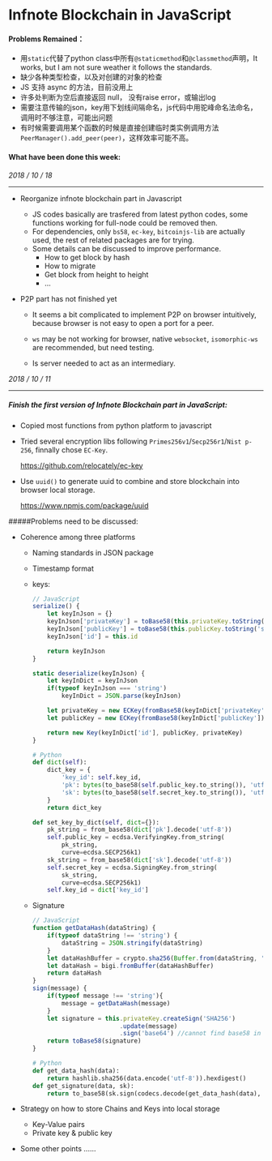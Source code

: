 # Infnote Blockchain in JavaScript



#### Problems Remained：

* 用`static`代替了python class中所有`@staticmethod`和`@classmethod`声明，It works, but I am not sure weather it follows the standards.
* 缺少各种类型检查，以及对创建的对象的检查
* JS 支持 async 的方法，目前没用上
* 许多处判断为空后直接返回 null， 没有raise error，或输出log
* 需要注意传输的json，key用下划线间隔命名，js代码中用驼峰命名法命名，调用时不够注意，可能出问题
* 有时候需要调用某个函数的时候是直接创建临时类实例调用方法 `PeerManager().add_peer(peer)`，这样效率可能不高。



#### What have been done this week:

*2018 / 10 / 18*

***

* Reorganize infnote blockchain part in Javascript

  * JS codes basically are trasfered from latest python codes, some functions working for full-node could be removed then.
  * For dependencies, only `bs58`, `ec-key`, `bitcoinjs-lib` are actually used,  the rest of related packages are for trying.
  * Some details can be discussed to improve performance.
    * How to get block by hash
    * How to migrate 
    * Get block from height to height
    * ...

* P2P part has not finished yet

  * It seems a bit complicated to implement P2P on browser intuitively, because browser is not easy to open a port for a peer. 

  * `ws` may be not working for browser, native `websocket`, `isomorphic-ws` are recommended, but need testing.

  * Is server needed to act as an intermediary.


*2018 / 10 / 11*

***

##### Finish the first version of Infnote Blockchain part in JavaScript:

* Copied most functions from python platform to javascript

* Tried several encryption libs following `Primes256v1`/`Secp256r1`/`Nist p-256`, finnally chose `EC-Key`.

  <https://github.com/relocately/ec-key>

* Use `uuid()` to generate uuid to combine and store blockchain into browser local storage.

  <https://www.npmjs.com/package/uuid>

#####Problems need to be discussed:

* Coherence among three platforms

  * Naming standards in JSON package
  * Timestamp format

  * keys:

    ```javascript
    // JavaScript
    serialize() {
        let keyInJson = {}
        keyInJson['privateKey'] = toBase58(this.privateKey.toString('pkcs8'))
        keyInJson['publicKey'] = toBase58(this.publicKey.toString('spki'))
        keyInJson['id'] = this.id
    
        return keyInJson
    }
    
    static deserialize(keyInJson) {
        let keyInDict = keyInJson
        if(typeof keyInJson === 'string')
            keyInDict = JSON.parse(keyInJson)
    
        let privateKey = new ECKey(fromBase58(keyInDict['privateKey']), 'pkcs8')
        let publicKey = new ECKey(fromBase58(keyInDict['publicKey']), 'spki')
    
        return new Key(keyInDict['id'], publicKey, privateKey)
    }
    ```

    ```python
    # Python
    def dict(self):
        dict_key = {
            'key_id': self.key_id,
            'pk': bytes(to_base58(self.public_key.to_string()), 'utf-8'),
            'sk': bytes(to_base58(self.secret_key.to_string()), 'utf-8'),
        }
        return dict_key
    
    def set_key_by_dict(self, dict={}):
        pk_string = from_base58(dict['pk'].decode('utf-8'))
        self.public_key = ecdsa.VerifyingKey.from_string(
            pk_string,
            curve=ecdsa.SECP256k1)
        sk_string = from_base58(dict['sk'].decode('utf-8'))
        self.secret_key = ecdsa.SigningKey.from_string(
            sk_string,
            curve=ecdsa.SECP256k1)
        self.key_id = dict['key_id']
    ```

  * Signature

    ```javascript
    // JavaScript
    function getDataHash(dataString) {
        if(typeof dataString !== 'string') {
            dataString = JSON.stringify(dataString)
        }
        let dataHashBuffer = crypto.sha256(Buffer.from(dataString, 'utf8'))
        let dataHash = bigi.fromBuffer(dataHashBuffer)
        return dataHash
    }
    sign(message) {
        if(typeof message !== 'string'){
            message = getDataHash(message)
        }
        let signature = this.privateKey.createSign('SHA256')
        					.update(message)
        					.sign('base64') //cannot find base58 in its package
        return toBase58(signature)
    }
    ```

    ```python
    # Python
    def get_data_hash(data):
        return hashlib.sha256(data.encode('utf-8')).hexdigest()
    def get_signature(data, sk):
        return to_base58(sk.sign(codecs.decode(get_data_hash(data), 'hex')))
    ```

* Strategy on how to store Chains and Keys into local storage

  * Key-Value pairs 
  * Private key & public key

* Some other points ......

